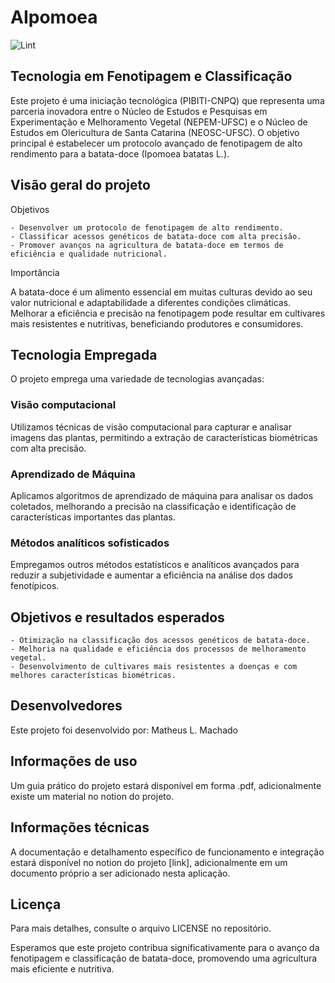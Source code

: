 # AIpomoea

![Lint](https://github.com/NEPEM-UFSC/AIpomoea/actions/workflows/super-linter.yml/badge.svg)

## Tecnologia em Fenotipagem e Classificação

Este projeto é uma iniciação tecnológica (PIBITI-CNPQ) que representa uma parceria inovadora entre o Núcleo de Estudos e Pesquisas em Experimentação e Melhoramento Vegetal (NEPEM-UFSC) e o Núcleo de Estudos em Olericultura de Santa Catarina (NEOSC-UFSC). O objetivo principal é estabelecer um protocolo avançado de fenotipagem de alto rendimento para a batata-doce (Ipomoea batatas L.).

## Visão geral do projeto

Objetivos

    - Desenvolver um protocolo de fenotipagem de alto rendimento.
    - Classificar acessos genéticos de batata-doce com alta precisão.
    - Promover avanços na agricultura de batata-doce em termos de eficiência e qualidade nutricional.

Importância

A batata-doce é um alimento essencial em muitas culturas devido ao seu valor nutricional e adaptabilidade a diferentes condições climáticas. Melhorar a eficiência e precisão na fenotipagem pode resultar em cultivares mais resistentes e nutritivas, beneficiando produtores e consumidores.

## Tecnologia Empregada
O projeto emprega uma variedade de tecnologias avançadas:

### Visão computacional
Utilizamos técnicas de visão computacional para capturar e analisar imagens das plantas, permitindo a extração de características biométricas com alta precisão.

### Aprendizado de Máquina
Aplicamos algoritmos de aprendizado de máquina para analisar os dados coletados, melhorando a precisão na classificação e identificação de características importantes das plantas.

### Métodos analíticos sofisticados
Empregamos outros métodos estatísticos e analíticos avançados para reduzir a subjetividade e aumentar a eficiência na análise dos dados fenotípicos.

## Objetivos e resultados esperados
    - Otimização na classificação dos acessos genéticos de batata-doce.
    - Melhoria na qualidade e eficiência dos processos de melhoramento vegetal.
    - Desenvolvimento de cultivares mais resistentes a doenças e com melhores características biométricas.

## Desenvolvedores

Este projeto foi desenvolvido por: Matheus L. Machado

## Informações de uso

Um guia prático do projeto estará disponível em forma .pdf, adicionalmente existe um material no notion do projeto.

## Informações técnicas

A documentação e detalhamento específico de funcionamento e integração estará disponível no notion do projeto [link], adicionalmente em um documento próprio a ser adicionado nesta aplicação.

## Licença

Para mais detalhes, consulte o arquivo LICENSE no repositório.

Esperamos que este projeto contribua significativamente para o avanço da fenotipagem e classificação de batata-doce, promovendo uma agricultura mais eficiente e nutritiva.
